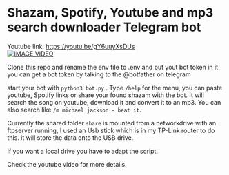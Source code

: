 # Shazam, Spotify, Youtube and mp3 search downloader Telegram bot<br />

Youtube link: https://youtu.be/gY6uuyXsDUs <br />
[![IMAGE VIDEO](https://img.youtube.com/vi/gY6uuyXsDUs/0.jpg)](https://www.youtube.com/watch?v=gY6uuyXsDUs)<br />

Clone this repo and rename the env file to .env and put yout bot token in it<br />
you can get a bot token by talking to the @botfather on telegram <br />

start your bot with  `python3 bot.py` . 
Type `/help` for the menu, you can paste youtube, Spotify links or share your found shazam with the bot. 
It will search the song on youtube, download it and convert it to an mp3. 
You can also search like `/m michael jackson - beat it`. 

Currently the shared folder `share` is mounted from a networkdrive with an ftpserver running, I used an Usb stick which is in my TP-Link router to do this.
it will store the data onto the USB drive.

If you want a local drive you have to adapt the script.

Check the youtube video for more details. 

